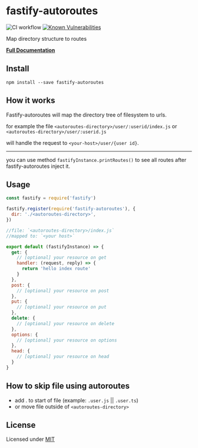 # fastify-autoroutes

![CI workflow](https://github.com/GiovanniCardamone/fastify-autoroutes/workflows/CI%20workflow/badge.svg)
[![Known Vulnerabilities](https://snyk.io/test/github/GiovanniCardamone/fastify-autoroutes/badge.svg)](https://snyk.io/test/github/GiovanniCardamone/fastify-autoroutes)

Map directory structure to routes

**[Full Documentation](https://giovannicardamone.github.io/fastify-autoroutes/)**

## Install

`npm install --save fastify-autoroutes`

## How it works

Fastify-autoroutes will map the directory tree of filesystem to urls.

for example the file
`<autoroutes-directory>/user/:userid/index.js`
or `<autoroutes-directory>/user/:userid.js`

will handle the request to
`<your-host>/user/{user id}`.

---

you can use method `fastifyInstance.printRoutes()` to see all routes after fastify-autoroutes inject it.

## Usage

```js
const fastify = require('fastify')

fastify.register(require('fastify-autoroutes'), {
  dir: './<autoroutes-directory>',
})
```

```js
//file: `<autoroutes-directory>/index.js`
//mapped to: `<your host>`

export default (fastifyInstance) => {
  get: {
    // [optional] your resource on get
    handler: (request, reply) => {
      return 'hello index route'
    }
  },
  post: {
    // [optional] your resource on post
  },
  put: {
    // [optional] your resource on put
  },
  delete: {
    // [optional] your resource on delete
  },
  options: {
    // [optional] your resource on options
  },
  head: {
    // [optional] your resource on head
  }
}
```

## How to skip file using autoroutes

- add . to start of file (example: `.user.js` || `.user.ts`)
- or move file outside of `<autoroutes-directory>`

## License

Licensed under [MIT](./LICENSE)
